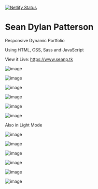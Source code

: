 [![Netlify Status](https://api.netlify.com/api/v1/badges/95f58bd1-48b5-4372-9cff-34a38246e799/deploy-status)](https://app.netlify.com/sites/seanp/deploys)

# Sean Dylan Patterson
Responsive Dynamic Portfolio

Using HTML, CSS, Sass and JavaScript

View it Live: https://www.seanp.tk

![image](https://user-images.githubusercontent.com/74496368/189855866-e6168fd9-65ea-473f-a838-b898e444a77a.png)

![image](https://user-images.githubusercontent.com/74496368/189872083-40fcb603-b59d-4bc7-92c3-54e4b94e4d9b.png)

![image](https://user-images.githubusercontent.com/74496368/189872273-abc3dd32-8c50-47c2-b42c-e3f9c8215286.png)

![image](https://user-images.githubusercontent.com/74496368/189872407-9bb77657-4ee0-45dd-8a74-863f12558ab3.png)

![image](https://user-images.githubusercontent.com/74496368/189872541-ee648548-eb9a-4927-b6d1-690f615fd8de.png)

![image](https://user-images.githubusercontent.com/74496368/189872625-ecd932cc-1722-42b6-92c8-52e9b5d6adf7.png)

Also in Light Mode

![image](https://user-images.githubusercontent.com/74496368/189872866-d0a9c220-d535-48a6-af4b-99401b4200ef.png)

![image](https://user-images.githubusercontent.com/74496368/189872970-ac874483-c2f8-4d07-bbf6-2bf3e6838c90.png)

![image](https://user-images.githubusercontent.com/74496368/189873059-9a3a53aa-94cb-43b6-a3f0-fc78a5eba1a4.png)

![image](https://user-images.githubusercontent.com/74496368/189873200-8e9c7065-03ba-4060-a14a-460c3f6000dd.png)

![image](https://user-images.githubusercontent.com/74496368/189873314-92544129-a2d5-4e4b-8e47-b581d256520f.png)

![image](https://user-images.githubusercontent.com/74496368/189873385-06fcc9ef-04e2-4335-969a-6f1fab5ce44f.png)
